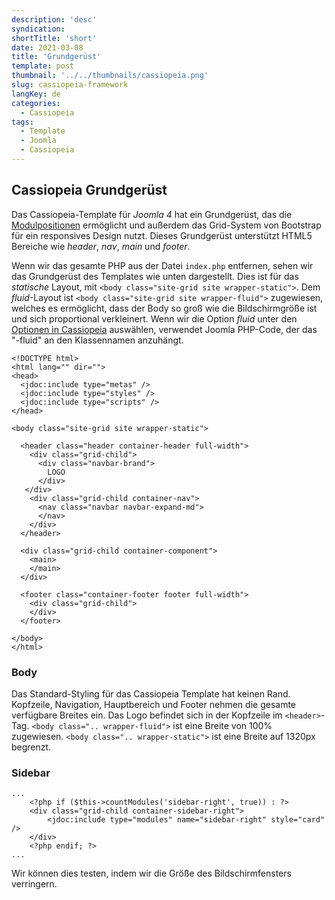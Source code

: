 ```yaml
---
description: 'desc'
syndication:
shortTitle: 'short'
date: 2021-03-08
title: 'Grundgerüst'
template: post
thumbnail: '../../thumbnails/cassiopeia.png'
slug: cassiopeia-framework
langKey: de
categories:
  - Cassiopeia
tags:
  - Template
  - Joomla
  - Cassiopeia
---
```


## Cassiopeia Grundgerüst

Das Cassiopeia-Template für _Joomla 4_ hat ein Grundgerüst, das die [Modulpositionen](/cassiopeia-module-positionen)
ermöglicht und außerdem das Grid-System von Bootstrap für ein responsives Design nutzt. Dieses Grundgerüst unterstützt HTML5 Bereiche wie _header_, _nav_, _main_ und _footer_.

Wenn wir das gesamte PHP aus der Datei `index.php` entfernen, sehen wir das Grundgerüst des Templates wie unten dargestellt. Dies ist für das _statische_ Layout, mit `<body class="site-grid site wrapper-static">`. Dem _fluid_-Layout ist `<body class="site-grid site wrapper-fluid">` zugewiesen, welches es ermöglicht, dass der Body so groß wie die Bildschirmgröße ist und sich proportional verkleinert. Wenn wir die Option _fluid_ unter den [Optionen in Cassiopeia](/cassiopeia-optionen) auswählen, verwendet Joomla PHP-Code, der das "-fluid" an den Klassennamen anzuhängt.

```
<!DOCTYPE html>
<html lang="" dir="">
<head>
  <jdoc:include type="metas" />
  <jdoc:include type="styles" />
  <jdoc:include type="scripts" />
</head>

<body class="site-grid site wrapper-static">

  <header class="header container-header full-width">
    <div class="grid-child">
      <div class="navbar-brand">
        LOGO
      </div>
   </div>
    <div class="grid-child container-nav">
      <nav class="navbar navbar-expand-md">
      </nav>
    </div>
  </header>

  <div class="grid-child container-component">
    <main>
    </main>
  </div>

  <footer class="container-footer footer full-width">
    <div class="grid-child">
    </div>
  </footer>

</body>
</html>
```

### Body

Das Standard-Styling für das Cassiopeia Template hat keinen Rand. Kopfzeile, Navigation, Hauptbereich und Footer nehmen die gesamte verfügbare Breites ein. Das Logo befindet sich in der Kopfzeile im `<header>`-Tag. `<body class=".. wrapper-fluid">` ist eine Breite von 100% zugewiesen. `<body class=".. wrapper-static">` ist eine Breite auf 1320px begrenzt.

### Sidebar

```
...
	<?php if ($this->countModules('sidebar-right', true)) : ?>
	<div class="grid-child container-sidebar-right">
		<jdoc:include type="modules" name="sidebar-right" style="card" />
	</div>
	<?php endif; ?>
...
```

Wir können dies testen, indem wir die Größe des Bildschirmfensters verringern.
<img src="https://vg04.met.vgwort.de/na/ff44e27f52c04ba1be1abbff38ccff47" width="1" height="1" alt="">
